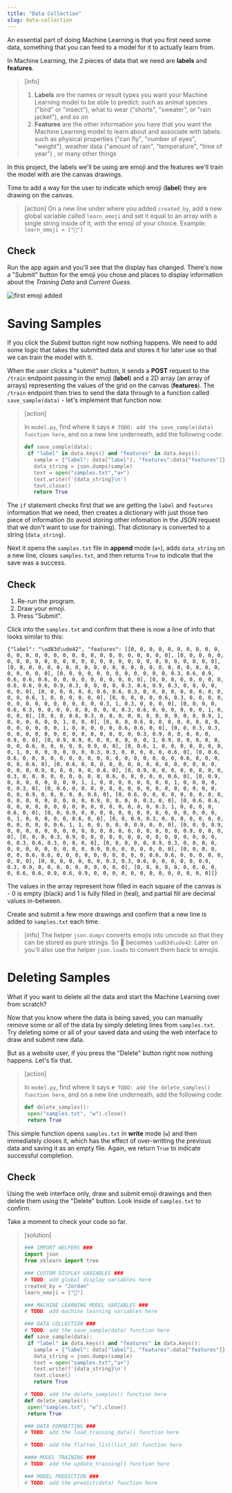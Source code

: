 ```yaml
---
title: "Data Collection"
slug: data-collection
---
```


An essential part of doing Machine Learning is that you first need some data, something that you can feed to a model for it to actually learn from.

In Machine Learning, the 2 pieces of data that we need are **labels** and **features**.

> [info]
>
> 1. **Labels** are the names or result types you want your Machine Learning model to be able to predict: such as animal species ("bird" or "insect"), what to wear ("shorts", "sweater", or "rain jacket"), and so on
> 1. **Features** are the other information you have that you want the Machine Learning model to learn about and associate with labels: such as physical properties ("can fly", "number of eyes", "weight"), weather data ("amount of rain", "temperature", "time of year") , or many other things
>

In this project, the labels we'll be using are emoji and the features we'll train the model with are the canvas drawings.

Time to add a way for the user to indicate which emoji (**label**) they are drawing on the canvas.

> [action]
> On a new line under where you added `created_by`, add a new global variable called `learn_emoji` and set it equal to an array with a single string inside of it, with the emoji of your choice. Example: `learn_emoji = ["🙂"]`

## Check

Run the app again and you'll see that the display has changed. There's now a "Submit" button for the emoji you chose and places to display information about the *Training Data* and *Current Guess*.

![first emoji added](assets/first_emoji_added.png "first emoji added")

# Saving Samples

If you click the *Submit* button right now nothing happens. We need to add some logic that takes the submitted data and stores it for later use so that we can train the model with it.

When the user clicks a "submit" button, it sends a **POST** request to the `/train` endpoint passing in the emoji (**label**) and a 2D array (an array of arrays) representing the values of the grid on the canvas (**features**). The `/train` endpoint then tries to send the data through to a function called `save_sample(data)` - let's implement that function now.

> [action]
>
> In `model.py`, find where it says `# TODO: add the save_sample(data) function here`, and on a new line underneath, add the following code:
>
>```python
>def save_sample(data):
>  if "label" in data.keys() and "features" in data.keys():
>    sample = {"label": data["label"], "features":data["features"]}
>    data_string = json.dumps(sample)
>    text = open("samples.txt","a+")
>    text.write(f'{data_string}\n')
>    text.close()
>    return True
>```
>

The `if` statement checks first that we are getting the `label` and `features` information that we need, then creates a dictionary with just those two piece of information (to avoid storing other infomation in the JSON request that we don't want to use for training). That dictionary is converted to a string (`data_string`).

Next it opens the `samples.txt` file in **append** mode (`a+`), adds `data_string` on a new line, closes `samples.txt`, and then returns `True` to indicate that the save was a success.

## Check

1. Re-run the program.
1. Draw your emoji.
1. Press "Submit".

Click into the `samples.txt` and confirm that there is now a line of info that looks similar to this:

```
{"label": "\ud83d\ude42", "features": [[0, 0, 0, 0, 0, 0, 0, 0, 0, 0, 0, 0, 0, 0, 0, 0, 0, 0, 0, 0, 0, 0, 0, 0, 0, 0, 0, 0], [0, 0, 0, 0, 0, 0, 0, 0, 0, 0, 0, 0, 0, 0, 0, 0, 0, 0, 0, 0, 0, 0, 0, 0, 0, 0, 0, 0], [0, 0, 0, 0, 0, 0, 0, 0, 0, 0, 0, 0, 0, 0, 0, 0, 0, 0, 0, 0, 0, 0, 0, 0, 0, 0, 0, 0], [0, 0, 0, 0, 0, 0, 0, 0, 0, 0, 0, 0, 0.3, 0.6, 0.9, 0.6, 0.6, 0.6, 0, 0, 0, 0, 0, 0, 0, 0, 0, 0], [0, 0, 0, 0, 0, 0, 0, 0, 0.6, 0.6, 0.6, 0.9, 0.3, 0, 0, 0, 0, 0.3, 0.6, 0.9, 0.3, 0, 0, 0, 0, 0, 0, 0], [0, 0, 0, 0, 0, 0, 0.6, 0.6, 0.3, 0, 0, 0, 0, 0, 0, 0, 0, 0, 0, 0, 0.6, 1, 0, 0, 0, 0, 0, 0], [0, 0, 0, 0, 0, 0.6, 0.3, 0, 0, 0, 0, 0, 0, 0, 0, 0, 0, 0, 0, 0, 0, 0.3, 1, 0.3, 0, 0, 0, 0], [0, 0, 0, 0, 0.6, 0.3, 0, 0, 0, 0, 0, 0, 0, 0, 0, 0.3, 0.6, 0, 0, 0, 0, 0, 0, 1, 0, 0, 0, 0], [0, 0, 0, 0.6, 0.3, 0, 0, 0, 0, 0, 0, 0, 0, 0, 0, 0, 0.9, 1, 0, 0, 0, 0, 0, 0, 1, 0, 0, 0], [0, 0, 0, 0.6, 0, 0, 0, 0, 0, 0, 0, 0, 0, 0, 0, 0, 0, 0, 1, 0, 0, 0, 0, 0, 0.6, 0.6, 0, 0], [0, 0, 0.3, 0.3, 0, 0, 0, 0, 0, 0, 0, 0, 0, 0, 0, 0, 0, 0, 0.3, 0.9, 0, 0, 0, 0, 0, 0.9, 0, 0], [0, 0.9, 0.9, 0, 0, 0, 0, 0, 0, 0, 1, 0.9, 0, 0, 0, 0, 0, 0, 0, 0.6, 0, 0, 0, 0, 0, 0.9, 0, 0], [0, 0.6, 1, 0, 0, 0, 0, 0, 0, 0, 0, 1, 0, 0, 0, 0, 0, 0, 0, 0.3, 0.3, 0, 0, 0, 0, 0, 0.6, 0], [0, 0.6, 0.6, 0, 0, 0, 0, 0, 0, 0, 0, 0, 0, 0, 0, 0, 0, 0, 0, 0, 0.6, 0, 0, 0, 0, 0, 0.6, 0], [0, 0.6, 0, 0, 0, 0, 0, 0, 0, 0, 0, 0, 0, 0, 0, 0, 0, 0, 0, 0, 0.9, 0, 0, 0, 0, 0, 0.6, 0], [0, 0.9, 0, 0, 0, 0, 0, 0, 0, 0, 0.3, 0, 0, 0, 0, 0, 0, 0, 0, 0, 0.6, 0, 0, 0, 0, 0, 0.6, 0], [0, 0.9, 0, 0, 0, 0, 0, 0, 0, 0, 1, 1, 0, 0, 0, 0, 0, 0, 0, 0, 1, 0, 0, 0, 0, 0, 0.3, 0], [0, 0.6, 0, 0, 0, 0, 0, 0, 0, 0, 0, 0, 0, 0, 0, 0, 0, 0, 0, 0, 0.9, 0, 0, 0, 0, 0, 0.6, 0], [0, 0.6, 0, 0, 0, 0, 0, 0, 0, 0, 0, 0, 0, 0, 0, 0, 0, 0, 0, 0, 0.9, 0, 0, 0, 0, 0.3, 0, 0], [0, 0.6, 0.6, 0, 0, 0, 0, 0, 0, 0, 0, 0, 0, 0, 0, 0, 0, 0, 0, 0.3, 1, 0, 0, 0, 0, 0.6, 0, 0], [0, 0, 0.9, 0, 0, 0, 0, 0, 0, 0, 0, 0, 0, 0, 0, 0, 0, 0, 0, 1, 0, 0, 0, 0, 0, 0.6, 0, 0], [0, 0, 0.9, 0.3, 0, 0, 0, 0, 0, 0, 0, 0, 0, 0, 0, 0, 0.6, 1, 1, 0, 0, 0, 0, 0, 0.9, 0, 0, 0], [0, 0, 0, 0.9, 0, 0, 0, 0, 0, 0, 0, 0, 0, 0, 0, 0, 0, 0, 0, 0, 0, 0, 0, 0.9, 0, 0, 0, 0], [0, 0, 0, 0.3, 0.9, 0, 0, 0, 0, 0, 0, 0, 0, 0, 0, 0, 0, 0, 0, 0, 0, 0.3, 0.6, 0.3, 0, 0, 0, 0], [0, 0, 0, 0, 0, 0.9, 0.3, 0, 0, 0, 0, 0, 0, 0, 0, 0, 0, 0, 0, 0, 0.9, 0.6, 0, 0, 0, 0, 0, 0], [0, 0, 0, 0, 0, 0, 0.6, 0.6, 0, 0, 0, 0, 0, 0, 0, 0, 0, 0, 0.6, 0.6, 0, 0, 0, 0, 0, 0, 0, 0], [0, 0, 0, 0, 0, 0, 0, 0.3, 0.3, 0.6, 0, 0, 0, 0, 0, 0.9, 0.3, 0.9, 0, 0, 0, 0, 0, 0, 0, 0, 0, 0], [0, 0, 0, 0, 0, 0, 0, 0, 0, 0, 0.6, 0.6, 0.9, 0.6, 0.9, 0, 0, 0, 0, 0, 0, 0, 0, 0, 0, 0, 0, 0]]}
```

The values in the array represent how filled in each square of the canvas is - 0 is empty (black) and 1 is fully filled in (teal), and partial fill are decimal values in-between.

Create and submit a few more drawings and confirm that a new line is added to `samples.txt` each time.

> [info]
> The helper `json.dumps` converts emojis into unicode so that they can be stored as pure strings. So 🙂 becomes `\ud83d\ude42`. Later on you'll also use the helper `json.loads` to convert them back to emojis.

# Deleting Samples

What if you want to delete all the data and start the Machine Learning over from scratch?

Now that you know where the data is being saved, you can manually remove some or all of the data by simply deleting lines from `samples.txt`. Try deleting some or all of your saved data and using the web interface to draw and submit new data.

But as a website user, if you press the "Delete" button right now nothing happens. Let's fix that.

> [action]
>
> In `model.py`, find where it says `# TODO: add the delete_samples() function here`, and on a new line underneath, add the following code:
>
>```python
>def delete_samples():
>  open("samples.txt", "w").close()
>  return True
>```
>

This simple function opens `samples.txt` in **write** mode (`w`) and then immediately closes it, which has the effect of over-writting the previous data and saving it as an empty file. Again, we return `True` to indicate successful completion.

## Check

Using the web interface only, draw and submit emoji drawings and then delete them using the "Delete" button. Look inside of `samples.txt` to confirm.

Take a moment to check your code so far.

> [solution]
>
>```python
>### IMPORT HELPERS ###
>import json
>from sklearn import tree
>
>### CUSTOM DISPLAY VARIABLES ###
># TODO: add global display variables here
>created_by = "Jordan"
>learn_emoji = ["🙂"]
>
>### MACHINE LEARNING MODEL VARIABLES ###
># TODO: add machine learning variables here
>
>### DATA COLLECTION ###
># TODO: add the save_sample(data) function here
>def save_sample(data):
>  if "label" in data.keys() and "features" in data.keys():
>    sample = {"label": data["label"], "features":data["features"]}
>    data_string = json.dumps(sample)
>    text = open("samples.txt","a+")
>    text.write(f'{data_string}\n')
>    text.close()
>    return True
>
># TODO: add the delete_samples() function here
>def delete_samples():
>  open("samples.txt", "w").close()
>  return True
>
>### DATA FORMATTING ###
># TODO: add the load_training_data() function here
>
># TODO: add the flatten_list(list_2d) function here
>
>#### MODEL TRAINING ###
># TODO: add the update_training() function here
>
>### MODEL PREDICTION ###
># TODO: add the predict(data) function here
>
>```
>
